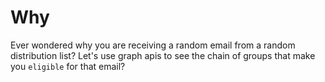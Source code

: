# Why
Ever wondered why you are receiving a random email from a random distribution list? Let's use graph apis to see the chain of groups that make you `eligible` for that email?
